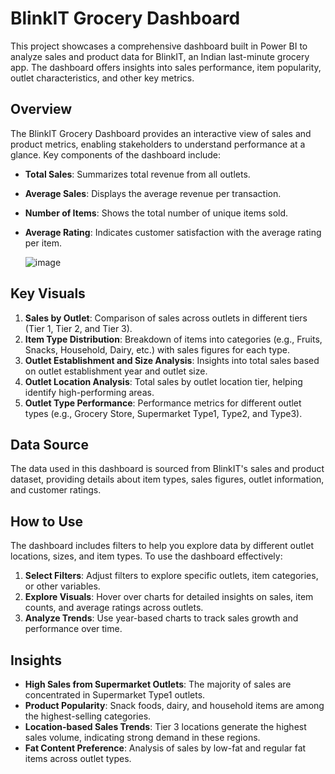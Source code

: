 # BlinkIT Grocery Dashboard

This project showcases a comprehensive dashboard built in Power BI to analyze sales and product data for BlinkIT, an Indian last-minute grocery app. The dashboard offers insights into sales performance, item popularity, outlet characteristics, and other key metrics.

## Overview

The BlinkIT Grocery Dashboard provides an interactive view of sales and product metrics, enabling stakeholders to understand performance at a glance. Key components of the dashboard include:

- **Total Sales**: Summarizes total revenue from all outlets.
- **Average Sales**: Displays the average revenue per transaction.
- **Number of Items**: Shows the total number of unique items sold.
- **Average Rating**: Indicates customer satisfaction with the average rating per item.


  ![image](https://github.com/user-attachments/assets/cf2d1b68-08f1-4f20-9c40-c093754d95c0)


## Key Visuals

1. **Sales by Outlet**: Comparison of sales across outlets in different tiers (Tier 1, Tier 2, and Tier 3).
2. **Item Type Distribution**: Breakdown of items into categories (e.g., Fruits, Snacks, Household, Dairy, etc.) with sales figures for each type.
3. **Outlet Establishment and Size Analysis**: Insights into total sales based on outlet establishment year and outlet size.
4. **Outlet Location Analysis**: Total sales by outlet location tier, helping identify high-performing areas.
5. **Outlet Type Performance**: Performance metrics for different outlet types (e.g., Grocery Store, Supermarket Type1, Type2, and Type3).

## Data Source

The data used in this dashboard is sourced from BlinkIT's sales and product dataset, providing details about item types, sales figures, outlet information, and customer ratings.

## How to Use

The dashboard includes filters to help you explore data by different outlet locations, sizes, and item types. To use the dashboard effectively:

1. **Select Filters**: Adjust filters to explore specific outlets, item categories, or other variables.
2. **Explore Visuals**: Hover over charts for detailed insights on sales, item counts, and average ratings across outlets.
3. **Analyze Trends**: Use year-based charts to track sales growth and performance over time.

## Insights

- **High Sales from Supermarket Outlets**: The majority of sales are concentrated in Supermarket Type1 outlets.
- **Product Popularity**: Snack foods, dairy, and household items are among the highest-selling categories.
- **Location-based Sales Trends**: Tier 3 locations generate the highest sales volume, indicating strong demand in these regions.
- **Fat Content Preference**: Analysis of sales by low-fat and regular fat items across outlet types.

